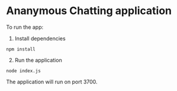 # Ananymous Chatting application

To run the app: 
1. Install dependencies 
```shell script
npm install
``` 
2. Run the application
```shell script
node index.js
```
The application will run on port 3700.